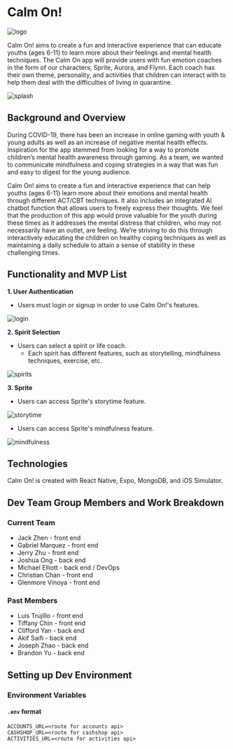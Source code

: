 # Calm On!

![logo](readme_assets/logo.png)

Calm On! aims to create a fun and interactive experience that can educate youths (ages 6-11) to learn more about their feelings and mental health techniques.
The Calm On app will provide users with fun emotion coaches in the form of our characters, Sprite, Aurora, and Flynn. Each coach has their own theme, personality, and activities that children can interact with to help them deal with the difficulties of living in quarantine.

![splash](readme_assets/splash.png)

## Background and Overview

During COVID-19, there has been an increase in online gaming with youth & young adults as well as an increase of negative mental health effects. Inspiration for the app stemmed from looking for a way to promote children’s mental health awareness through gaming. As a team, we wanted to communicate mindfulness and coping strategies in a way that was fun and easy to digest for the young audience.

Calm On! aims to create a fun and interactive experience that can help youths (ages 6-11) learn more about their emotions and mental health through different ACT/CBT techniques. It also includes an integrated AI chatbot function that allows users to freely express their thoughts. We feel that the production of this app would prove valuable for the youth during these times as it addresses the mental distress that children, who may not necessarily have an outlet, are feeling. We’re striving to do this through interactively educating the children on healthy coping techniques as well as maintaining a daily schedule to attain a sense of stability in these challenging times.

## Functionality and MVP List

**1. User Authentication**

- Users must login or signup in order to use Calm On!'s features.

![login](readme_assets/login.gif)

**2. Spirit Selection**

- Users can select a spirit or life coach.
  - Each spirit has different features, such as storytelling, mindfulness techniques, exercise, etc.

![spirits](readme_assets/spirits.gif)

**3. Sprite**

- Users can access Sprite's storytime feature.

![storytime](readme_assets/storytime.gif)

- Users can access Sprite's mindfulness feature.

![mindfulness](readme_assets/mindfulness.gif)

## Technologies

Calm On! is created with React Native, Expo, MongoDB, and iOS Simulator.

## Dev Team Group Members and Work Breakdown

### Current Team

- Jack Zhen - front end
- Gabriel Marquez - front end
- Jerry Zhu - front end
- Joshua Ong - back end
- Michael Elliott - back end / DevOps
- Christian Chan - front end
- Glenmore Vinoya - front end

### Past Members

- Luis Trujillo - front end
- Tiffany Chin - front end
- Clifford Yan - back end
- Akif Saifi - back end
- Joseph Zhao - back end
- Brandon Yu - back end

## Setting up Dev Environment

### Environment Variables
#### `.env` format
`ACCOUNTS_URL=<route for accounts api>`\
`CASHSHOP_URL=<route for cashshop api>`\
`ACTIVITIES_URL=<route for activities api>`
